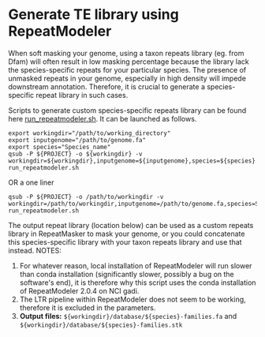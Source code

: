 # Generate TE library using RepeatModeler
When soft masking your genome, using a taxon repeats library (eg. from Dfam) will often result in low masking percentage because the library lack the species-specific repeats for your particular species. The presence of unmasked repeats in your genome, especially in high density will impede downstream annotation. Therefore, it is crucial to generate a species-specific repeat library in such cases.

Scripts to generate custom species-specific repeats library can be found here [run_repeatmodeler.sh](https://github.com/kango2/pogors/blob/main/run_repeatmodeler.sh). It can be launched as follows.
```
export workingdir="/path/to/working_directory"
export inputgenome="/path/to/genome.fa"
export species="Species_name"
qsub -P ${PROJECT} -o ${workingdir} -v workingdir=${workingdir},inputgenome=${inputgenome},species=${species} run_repeatmodeler.sh
```
OR a one liner
```
qsub -P ${PROJECT} -o /path/to/workingdir -v workingdir=/path/to/workingdir,inputgenome=/path/to/genome.fa,species=Species_name run_repeatmodeler.sh
```
The output repeat library (location below) can be used as a custom repeats library in RepeatMasker to mask your genome, or you could concatenate this species-specific library with your taxon repeats library and use that instead.
NOTES:
1. For whatever reason, local installation of RepeatModeler will run slower than conda installation (significantly slower, possibly a bug on the software's end), it is therefore why this script uses the conda installation of RepeatModeler 2.0.4 on NCI gadi.
2. The LTR pipeline within RepeatModeler does not seem to be working, therefore it is excluded in the parameters.
3. **Output files:** `${workingdir}/database/${species}-families.fa` and `${workingdir}/database/${species}-families.stk`
